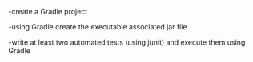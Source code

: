 
-create a Gradle project

-using Gradle create the executable associated jar file

-write at least two automated tests (using junit) and execute them using Gradle
